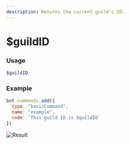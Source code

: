 ```yaml
---
description: Returns the current guild's ID.
---
```


# $guildID
### Usage
```php
$guildID
```

### Example
```javascript
bot.commands.add({
  type: "basicCommand",
  name: "example",
  code: `This guild ID is $guildID`
})
```
![Result](https://user-images.githubusercontent.com/69215413/146605524-e0de1d2a-602d-4be6-8670-52c2f801bfd1.png)